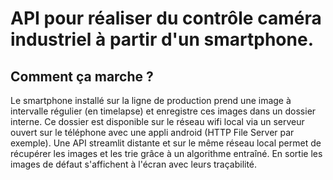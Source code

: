 # API pour réaliser du contrôle caméra industriel à partir d'un smartphone. 

## Comment ça marche ?

Le smartphone installé sur la ligne de production prend une image à intervalle régulier (en timelapse) et enregistre ces images dans un dossier interne. 
Ce dossier est disponible sur le réseau wifi local via un serveur ouvert sur le téléphone avec une appli android (HTTP File Server par exemple). 
Une API streamlit distante et sur le même réseau local permet de récupérer les images et les trie grâce à un algorithme entraîné. 
En sortie les images de défaut s'affichent à l'écran avec leurs traçabilité.
